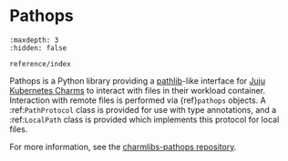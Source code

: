 # Pathops

```{toctree}
:maxdepth: 3
:hidden: false

reference/index
```

Pathops is a Python library providing a [pathlib](https://docs.python.org/3/library/pathlib.html)-like interface for [Juju](https://juju.is/) [Kubernetes Charms](https://documentation.ubuntu.com/juju/latest/reference/charm/#kubernetes) to interact with files in their workload container.
Interaction with remote files is performed via {ref}`pathops` objects.
A :ref:`PathProtocol` class is provided for use with type annotations, and a :ref:`LocalPath` class is provided which implements this protocol for local files.

For more information, see the [charmlibs-pathops repository](https://github.com/canonical/charmlibs-pathops).
